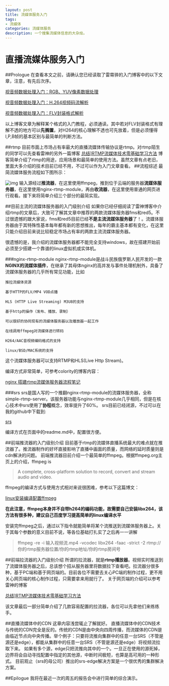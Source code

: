 ```yaml
---
layout: post
title: 流媒体服务入门
tags:
- 流媒体
categories: 流媒体服务
description: 一个搜集流媒体信息的大杂烩。
---
```


# 直播流媒体服务入门
##Prologue
在查看本文之前，请确认您已经读取了雷霄骅的入门博客中的以下文章，注意，有先后次序。

[视音频数据处理入门：RGB、YUV像素数据处理](http://blog.csdn.net/leixiaohua1020/article/details/50534150)

[视音频数据处理入门：H.264视频码流解析](http://blog.csdn.net/leixiaohua1020/article/details/50534369)

[视音频数据处理入门：FLV封装格式解析](http://blog.csdn.net/leixiaohua1020/article/details/50535082)



以上博客文章为解释某个格式的入门教程，必须通读。其中若对FLV封装格式有理解不透的地方可以**先搁置**，对H264的核心理解不透也可先放着，但是必须懂得I,P,B帧的基本区别与最简单的判断方法。

##rtmp
目前市面上市场占有率最大的直播流媒体传输协议是rtmp。对rtmp陌生的同学可以先查看雷神的另外一篇博客
[总结\]RTMP流媒体技术零基础学习方法](http://blog.csdn.net/leixiaohua1020/article/details/15814587)
博客简单介绍了rtmp的用途，应用场景和最简单的使用方法。虽然文章有点老旧，里面大多介绍的技术目前已经不用，不过可以作为入门文章查看。
##流程综述
最简流媒体服务流程如下图所示：

![img](http://dl2.iteye.com/upload/attachment/0101/6229/7da220c4-0b1f-3bed-b30b-024a8968fd7f.jpg)
输入源经过**推流器**，在这里使用ffmpeg，推到位于云端的服务器**流媒体服务器**，在这里使用nginx-rtmp-module，再由**收流器**，在这里使用普通的网页进行观看。接下来将简单介绍三个部分的最简实现。

##目前主流的流媒体服务器的入门级别介绍
如果你已经仔细阅读了雷神博客中介绍rtmp的文章后，大致可了解其文章中推荐的两款流媒体服务器fms和red5。不过很遗憾的跟大家说，fms和red5目前已经**不是主流流媒体服务器**了！。流媒体服务器由于其特殊性基本每年都有新的思想推出，每年的霸主基本都有变化，在这里只能介绍目前来说比较稳定市场占有率的两款主流流媒体服务器。

很遗憾的是，我介绍的流媒体服务器都不能完全支持windows，故在搭建开始前必须至少搭建一个靠谱的linux虚拟机或实体机。

###nginx-rtmp-module
nginx-rtmp-module是战斗民族俄罗斯人民开发的一款**NGINX的流媒体插件**，在继承了其母体nginx的高并发与事件处理机制外，具备了流媒体服务器的几乎所有常见功能，比如

```
推拉流媒体资源

基于HTTP的FLV/MP4 VOD点播

HLS (HTTP Live Streaming) M3U8的支持

基于http的操作（发布、播放、录制）

可以很好的协同现有的流媒体服务器以及播放器一起工作

在线调用ffmpeg对流媒体进行转码

H264/AAC音视频编码格式的支持

linux/BSD/MAC系统的支持

```

这个流媒体服务器可以支持RTMP和HLS(Live Http Stream)。



编译方式非常简单，可参考colority的博客内容：

[nginx 搭建rtmp流媒体服务器流程笔记](http://blog.csdn.net/coloriy/article/details/51427041)



###srs
srs是国人写的一个推翻nginx-rtmp-module的流媒体服务器，全称simple-rtmp-server。该服务器功能与nginx-rtmp-module几乎相同，但是在核心技术中srs使用了**协程**概念，效率提升了60%。
srs目前已经闭源，不过可以在我的github中下载到:

[srs](https://github.com/godka/srs)

编译方式在页面中的readme.md中，配置很方便。

##前端推流器的入门级别介绍
目前基于rtmp的流媒体直播系统最大的难点就在推流器了。推流器制作的好坏直接影响了直播中画面的质量，而网络的延时质量则是cdn解决的问题。
前端推流器目前介绍一个最简单的ffmpeg。根据ffmpeg.org主页上的介绍，ffmpeg is 

> A complete, cross-platform solution to record, convert and stream audio and video.

ffmpeg的编译方式与使用方式相对来说很困难，参考以下这篇博文：

[linux安装编译配置ffmpeg](https://my.oschina.net/zhangjie830621/blog/469909)

**在此注意，ffmpeg本身并不自带h264的编码功能，故需要自己安装libx264，该方法有很多种，建议自己百度学习提高简单的linux编译水平**

安装完ffmpeg之后，通过以下指令就能简单将某个流推送到流媒体服务器上。关于其每个参数的意义目前不说，等各位基础打扎实了之后再一一讲解

> ffmpeg -re -i 输入视频流.mp4 -vcodec libx264 -faac -strict -2 rtmp://你的rtmp服务器位置/你的rtmp地址/你的rtmp房间号

##前端拉流器的入门级别介绍
所谓的拉流器，就是**rtmp播放器**。视频实时推送到了流媒体服务器之后，总该想个招从服务器里将数据拉下查看吧。拉流器分很多种，基于PC端和基于网页端的。目前各位不需要去关心PC端的制作过程，更不用关心网页端的核心制作过程，只需要拿来用就行了。
关于网页端的介绍可以参考雷神的博客

[总结\]RTMP流媒体技术零基础学习方法](http://blog.csdn.net/leixiaohua1020/article/details/15814587)

该文章最后一部分简单介绍了几款容易配置的拉流器，各位可以先拿他们来练练手。

##直播流媒体中的CDN
这章内容浅尝辄止了解就好。
直播流媒体中的CDN技术与传统的CDN完全是反的。传统的CDN是由中央向四周传播，而流媒体的CDN是由临近节点向中央传播。举个例子：只要将流推向集群中的任意一台SRS（不管是源还是edge），都能从集群中的任意一台SRS（不管是源还是edge）将视频流拉取下来。
如果有多个源，edge只把流推向其中的一个。一旦正在使用的源死掉，边界将会自动寻找配置中指定的其他源，中断时间极短，也算是高可用的一种形式。
目前观止（srs的母公司）推出的srs-edge解决方案是一个很优秀的集群解决方案。

##Epilogue
我将在最近一次的周五的报告会中进行简单的综合演示。